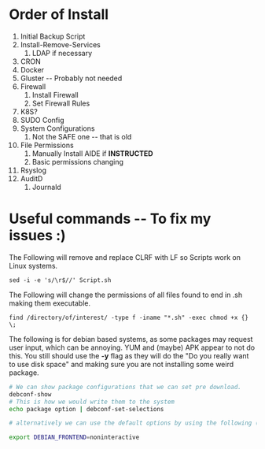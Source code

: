 # Order of Install
1. Initial Backup Script 
2. Install-Remove-Services
   1. LDAP if necessary
3. CRON
4. Docker
5. Gluster -- Probably not needed 
6. Firewall
   1. Install Firewall
   2. Set Firewall Rules
7. K8S?
8. SUDO Config
9. System Configurations
   1.  Not the SAFE one -- that is old
10. File Permissions 
    1.  Manually Install AIDE if **INSTRUCTED**
    2.  Basic permissions changing
11. Rsyslog
12. AuditD
    1.  Journald



# Useful commands -- To fix my issues :) 
The Following will remove and replace CLRF with LF so Scripts work on Linux systems.
```
sed -i -e 's/\r$//' Script.sh 
```

The Following will change the permissions of all files found to end in .sh making them executable.
```
find /directory/of/interest/ -type f -iname "*.sh" -exec chmod +x {} \;
```

The following is for debian based systems, as some packages may request user input, which can be annoying. YUM and (maybe) APK appear to not do this. You still should use the **-y** flag as they will do the "Do you really want to use disk space" and making sure you are not installing some weird package.
```sh 
# We can show package configurations that we can set pre download.
debconf-show 
# This is how we would write them to the system
echo package option | debconf-set-selections

# alternatively we can use the default options by using the following (I prefer as I am Lazy)

export DEBIAN_FRONTEND=noninteractive 
```


